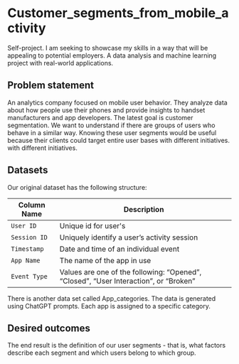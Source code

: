 # Customer_segments_from_mobile_activity
Self-project. I am seeking to showcase my skills in a way that will be appealing to potential employers. A data analysis and machine learning project with real-world applications.


## Problem statement
An analytics company focused on mobile user behavior. They analyze data about how people use their phones and provide insights to handset manufacturers and app developers. The latest goal is customer segmentation.
We want to understand if there are groups of users who behave in a similar way.
Knowing these user segments would be useful because their clients could target entire user bases with different initiatives.
with different initiatives.


## Datasets
Our original dataset has the following structure:

| Column Name   | Description                              |
|---------------|------------------------------------------|
| `User ID`  | Unique id for user's    |
| `Session ID`        | Uniquely identify a user’s activity session            |
| `Timestamp`         | Date and time of an individual event |
| `App Name`      | The name of the app in use |
| `Event Type`  | Values are one of the following: “Opened”, “Closed”, “User Interaction”, or “Broken” |

There is another data set called App_categories. The data is generated using ChatGPT prompts. Each app is assigned to a specific category.

## Desired outcomes
The end result is the definition of our user segments - that is, what factors describe each segment and which users belong to which group.
